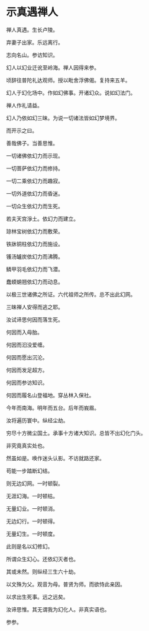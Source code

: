 # 示真遇禅人

禅人真遇。生长卢陵。

弃妻子出家。乐远离行。

志向名山。参访知识。

幻人以幻业迁讹至岭海。禅人因得来参。

顷辞往普陀礼达观师。授以毗舍浮佛偈。复持来五羊。

幻人于幻化场中。作如幻佛事。开诸幻众。说如幻法门。

禅人作礼请益。

幻人乃依如幻三昧。为说一切诸法皆如幻梦境界。

而开示之曰。

善哉佛子。当善思惟。

一切诸佛依幻力而示现。

一切菩萨依幻力而修持。

一切二乘依幻力而趣寂。

一切外道依幻力而昏迷。

一切众生依幻力而生死。

若夫天宫淨土。依幻力而建立。

琼林宝树依幻力而敷荣。

铁牀铜柱依幻力而施设。

镬汤罏炭依幻力而沸腾。

鳞甲羽毛依幻力而飞潜。

蠢蝡蛸翘依幻力而动息。

以极三世诸佛之所证。六代祖师之所传。总不出此幻网。

三昧禅人安得而逃之耶。

汝试谛思何因而落生死。

何因而入母胎。

何因而汩没爱缠。

何因而愿出沉沦。

何因而发足超方。

何因而参访知识。

何因而履名山登福地。穿丛林入保社。

今年而南海。明年而五台。后年而峩眉。

汝将遍历寰中。纵经尘劫。

穷尽十方微尘国土。承事十方诸大知识。总皆不出幻化门头。

非究竟真实处也。

然虽如是。唤作迷头认影。不访就路还家。

苟能一步踏断幻结。

则无边幻网。一时顿裂。

无涯幻海。一时顿枯。

无量幻业。一时顿消。

无边幻行。一时顿得。

无量幻生。一时顿度。

此则是名以幻修幻。

所谓众生幻心。还依幻灭者也。

其或未然。则纵经三生六十劫。

以文殊为父。观音为母。普贤为师。而欲恃此亲因。

以求出生死事。远之远矣。

汝谛思惟。其无谓我为幻化人。非真实语也。

参参。